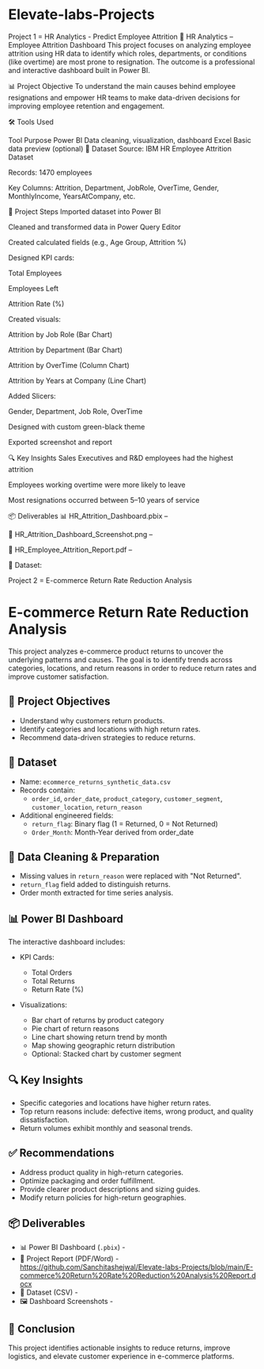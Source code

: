 # Elevate-labs-Projects
Project 1 = HR Analytics - Predict Employee Attrition
💼 HR Analytics – Employee Attrition Dashboard
This project focuses on analyzing employee attrition using HR data to identify which roles, departments, or conditions (like overtime) are most prone to resignation. The outcome is a professional and interactive dashboard built in Power BI.

📊 Project Objective
To understand the main causes behind employee resignations and empower HR teams to make data-driven decisions for improving employee retention and engagement.

🛠 Tools Used

Tool	Purpose
Power BI	Data cleaning, visualization, dashboard
Excel	Basic data preview (optional)
📁 Dataset
Source: IBM HR Employee Attrition Dataset

Records: 1470 employees

Key Columns: Attrition, Department, JobRole, OverTime, Gender, MonthlyIncome, YearsAtCompany, etc.

🧱 Project Steps
Imported dataset into Power BI

Cleaned and transformed data in Power Query Editor

Created calculated fields (e.g., Age Group, Attrition %)

Designed KPI cards:

Total Employees

Employees Left

Attrition Rate (%)

Created visuals:

Attrition by Job Role (Bar Chart)

Attrition by Department (Bar Chart)

Attrition by OverTime (Column Chart)

Attrition by Years at Company (Line Chart)

Added Slicers:

Gender, Department, Job Role, OverTime

Designed with custom green-black theme

Exported screenshot and report

🔍 Key Insights
Sales Executives and R&D employees had the highest attrition

Employees working overtime were more likely to leave

Most resignations occurred between 5–10 years of service

📦 Deliverables
📊 HR_Attrition_Dashboard.pbix –

📸 HR_Attrition_Dashboard_Screenshot.png – 

📄 HR_Employee_Attrition_Report.pdf – 

📂 Dataset: 



Project 2 =  E-commerce Return Rate Reduction Analysis

#  E-commerce Return Rate Reduction Analysis

This project analyzes e-commerce product returns to uncover the underlying patterns and causes. The goal is to identify trends across categories, locations, and return reasons in order to reduce return rates and improve customer satisfaction.

## 📌 Project Objectives

- Understand why customers return products.
- Identify categories and locations with high return rates.
- Recommend data-driven strategies to reduce returns.

## 📁 Dataset

- Name: `ecommerce_returns_synthetic_data.csv`
- Records contain:
  - `order_id`, `order_date`, `product_category`, `customer_segment`, `customer_location`, `return_reason`
- Additional engineered fields:
  - `return_flag`: Binary flag (1 = Returned, 0 = Not Returned)
  - `Order_Month`: Month-Year derived from order_date

## 🧹 Data Cleaning & Preparation

- Missing values in `return_reason` were replaced with "Not Returned".
- `return_flag` field added to distinguish returns.
- Order month extracted for time series analysis.

## 📊 Power BI Dashboard

The interactive dashboard includes:

- KPI Cards:
  - Total Orders
  - Total Returns
  - Return Rate (%)

- Visualizations:
  - Bar chart of returns by product category
  - Pie chart of return reasons
  - Line chart showing return trend by month
  - Map showing geographic return distribution
  - Optional: Stacked chart by customer segment

## 🔍 Key Insights

- Specific categories and locations have higher return rates.
- Top return reasons include: defective items, wrong product, and quality dissatisfaction.
- Return volumes exhibit monthly and seasonal trends.

## ✅ Recommendations

- Address product quality in high-return categories.
- Optimize packaging and order fulfillment.
- Provide clearer product descriptions and sizing guides.
- Modify return policies for high-return geographies.

## 📦 Deliverables

- 📊 Power BI Dashboard (`.pbix`) - 
- 📄 Project Report (PDF/Word) - https://github.com/Sanchitashejwal/Elevate-labs-Projects/blob/main/E-commerce%20Return%20Rate%20Reduction%20Analysis%20Report.docx
- 📁 Dataset (CSV) -
- 🖼 Dashboard Screenshots -

## 📌 Conclusion

This project identifies actionable insights to reduce returns, improve logistics, and elevate customer experience in e-commerce platforms.
